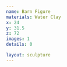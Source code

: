 ```yaml
---
name: Barn Figure
materials: Water Clay
x: 24
y: 31.5
z: 72
images: 1
details: 0

layout: sculpture
---
```


